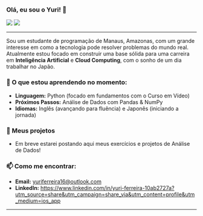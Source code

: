 ### Olá, eu sou o Yuri! 👋

<p align="left">
  <a href="mailto:yuriferreira16@outlook.com" target="_blank"><img src="https://img.shields.io/badge/Gmail-D14836?style=for-the-badge&logo=gmail&logoColor=white" target="_blank"></a>
  <a href="(https://www.linkedin.com/in/yuri-ferreira-10ab2727a?utm_source=share&utm_campaign=share_via&utm_content=profile&utm_medium=ios_app)" target="_blank"><img src="https://img.shields.io/badge/-LinkedIn-%230077B5?style=for-the-badge&logo=linkedin&logoColor=white" target="_blank"></a>
</p>

---

Sou um estudante de programação de Manaus, Amazonas, com um grande interesse em como a tecnologia pode resolver problemas do mundo real. Atualmente estou focado em construir uma base sólida para uma carreira em **Inteligência Artificial** e **Cloud Computing**, com o sonho de um dia trabalhar no Japão.

### 🌱 O que estou aprendendo no momento:

* **Linguagem:** Python (focado em fundamentos com o Curso em Vídeo)
* **Próximos Passos:** Análise de Dados com Pandas & NumPy
* **Idiomas:** Inglês (avançando para fluência) e Japonês (iniciando a jornada)

### 🔭 Meus projetos
* Em breve estarei postando aqui meus exercícios e projetos de Análise de Dados!

### 📫 Como me encontrar:
* **Email:** yuriferreira16@outlook.com
* **LinkedIn:** https://www.linkedin.com/in/yuri-ferreira-10ab2727a?utm_source=share&utm_campaign=share_via&utm_content=profile&utm_medium=ios_app

---


<!--
**yuri-ferre/yuri-ferre** is a ✨ _special_ ✨ repository because its `README.md` (this file) appears on your GitHub profile.

Here are some ideas to get you started:

- 🔭 I’m currently working on ...
- 🌱 I’m currently learning ...
- 👯 I’m looking to collaborate on ...
- 🤔 I’m looking for help with ...
- 💬 Ask me about ...
- 📫 How to reach me: ...
- 😄 Pronouns: ...
- ⚡ Fun fact: ...
-->
